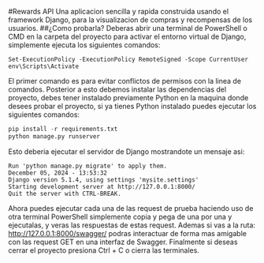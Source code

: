 #Rewards API
Una aplicacion sencilla y rapida construida usando el framework Django, para la visualizacion de compras y recompensas de los usuarios.
##¿Como probarla?
Deberas abrir una terminal de PowerShell o CMD en la carpeta del proyecto para activar el entorno virtual de Django, simplemente ejecuta los siguientes comandos:
```shell
Set-ExecutionPolicy -ExecutionPolicy RemoteSigned -Scope CurrentUser
env\Scripts\Activate
```
El primer comando es para evitar conflictos de permisos con la linea de comandos.
Posterior a esto debemos instalar las dependencias del proyecto, debes tener instalado previamente Python en la maquina donde desees probar el proyecto, si ya tienes Python instalado puedes ejecutar los siguientes comandos:
```python
pip install -r requirements.txt
python manage.py runserver
```
Esto deberia ejecutar el servidor de Django mostrandote un mensaje asi:

    Run 'python manage.py migrate' to apply them.
    December 05, 2024 - 13:53:32
    Django version 5.1.4, using settings 'mysite.settings'
    Starting development server at http://127.0.0.1:8000/
    Quit the server with CTRL-BREAK.

Ahora puedes ejecutar cada una de las request de prueba haciendo uso de otra terminal PowerShell simplemente copia y pega de una por una y ejecutalas, y veras las respuestas de estas request. 
Ademas si vas a la ruta:  http://127.0.0.1:8000/swagger/
podras interactuar de forma mas amigable con las request GET en una interfaz de Swagger.
Finalmente si deseas cerrar el proyecto presiona Ctrl + C o cierra las terminales.